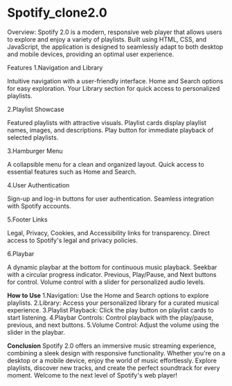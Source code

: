 # Spotify_clone2.0
Overview:
Spotify 2.0 is a modern, responsive web player that allows users to explore and enjoy a variety of playlists. Built using HTML, CSS, and JavaScript, the application is designed to seamlessly adapt to both desktop and mobile devices, providing an optimal user experience.

Features
1.Navigation and Library

Intuitive navigation with a user-friendly interface.
Home and Search options for easy exploration.
Your Library section for quick access to personalized playlists.


2.Playlist Showcase

Featured playlists with attractive visuals.
Playlist cards display playlist names, images, and descriptions.
Play button for immediate playback of selected playlists.


3.Hamburger Menu

A collapsible menu for a clean and organized layout.
Quick access to essential features such as Home and Search.


4.User Authentication

Sign-up and log-in buttons for user authentication.
Seamless integration with Spotify accounts.


5.Footer Links

Legal, Privacy, Cookies, and Accessibility links for transparency.
Direct access to Spotify's legal and privacy policies.


6.Playbar

A dynamic playbar at the bottom for continuous music playback.
Seekbar with a circular progress indicator.
Previous, Play/Pause, and Next buttons for control.
Volume control with a slider for personalized audio levels.


**How to Use**
1.Navigation: Use the Home and Search options to explore playlists.
2.Library: Access your personalized library for a curated musical experience.
3.Playlist Playback: Click the play button on playlist cards to start listening.
4.Playbar Controls: Control playback with the play/pause, previous, and next buttons.
5.Volume Control: Adjust the volume using the slider in the playbar.


**Conclusion**
Spotify 2.0 offers an immersive music streaming experience, combining a sleek design with responsive functionality. Whether you're on a desktop or a mobile device, enjoy the world of music effortlessly. Explore playlists, discover new tracks, and create the perfect soundtrack for every moment. Welcome to the next level of Spotify's web player!
